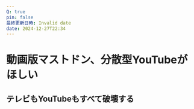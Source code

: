 ```yaml
---
Q: true
pin: false
最終更新日時: Invalid date
date: 2024-12-27T22:34
---
```

# 動画版マストドン、分散型YouTubeがほしい

## テレビもYouTubeもすべて破壊する